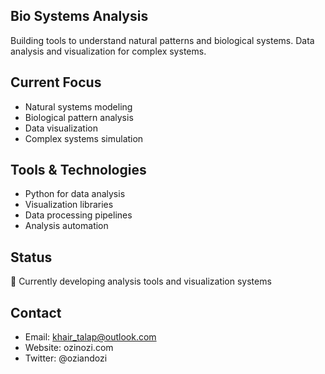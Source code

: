 ## Bio Systems Analysis

Building tools to understand natural patterns and biological systems. Data analysis and visualization for complex systems.

## Current Focus

- Natural systems modeling
- Biological pattern analysis
- Data visualization
- Complex systems simulation

## Tools & Technologies

- Python for data analysis
- Visualization libraries
- Data processing pipelines
- Analysis automation

## Status

🚧 Currently developing analysis tools and visualization systems

## Contact

- Email: khair_talap@outlook.com 
- Website: ozinozi.com
- Twitter: @oziandozi

